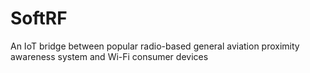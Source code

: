 # SoftRF
An IoT bridge between popular radio-based general aviation proximity awareness system and Wi-Fi consumer devices
